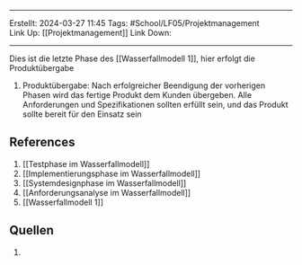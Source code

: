 
--- 
Erstellt: 2024-03-27    11:45 
Tags: #School/LF05/Projektmanagement  
Link Up: [[Projektmanagement]]
Link Down:

--- 
Dies ist die letzte Phase des [[Wasserfallmodell 1]], hier erfolgt die Produktübergabe 

1. Produktübergabe: Nach erfolgreicher Beendigung der vorherigen Phasen wird das fertige Produkt dem Kunden übergeben. Alle Anforderungen und Spezifikationen sollten erfüllt sein, und das Produkt sollte bereit für den Einsatz sein
## References
1. [[Testphase im Wasserfallmodell]]
2. [[Implementierungsphase im Wasserfallmodell]]
3. [[Systemdesignphase im Wasserfallmodell]]
4. [[Anforderungsanalyse im Wasserfallmodell]]
5. [[Wasserfallmodell 1]]

## Quellen
1. 